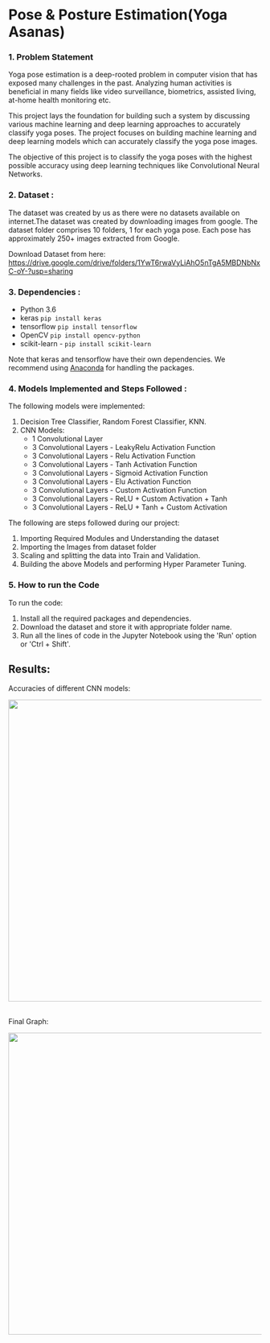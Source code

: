 # Pose & Posture Estimation(Yoga Asanas)

### 1. Problem Statement
Yoga pose estimation is a deep-rooted problem in computer vision that has exposed many challenges in the past. Analyzing human activities is beneficial in many fields like video surveillance, biometrics, assisted living, at-home health monitoring etc.

This project lays the foundation for building such a system by discussing various machine learning and deep learning approaches to accurately classify yoga poses. The project focuses on building machine learning and deep learning models which can accurately classify the yoga pose images. 

The objective of this project is to classify the yoga poses with the highest possible accuracy using deep learning techniques like Convolutional Neural Networks.


### 2. Dataset :
The dataset was created by us as there were no datasets available on internet.The dataset was created by downloading images from google. The dataset folder comprises 10 folders, 1 for each yoga pose. Each pose has approximately 250+ images extracted from Google.

Download Dataset from here: https://drive.google.com/drive/folders/1YwT6rwaVyLiAhO5nTgA5MBDNbNxC-oY-?usp=sharing

### 3. Dependencies :
- Python 3.6
- keras `pip install keras`
- tensorflow `pip install tensorflow`
- OpenCV `pip install opencv-python`
- scikit-learn - `pip install scikit-learn`

Note that keras and tensorflow have their own dependencies. We recommend using [Anaconda](https://www.anaconda.com/) for handling the packages.

### 4. Models Implemented and Steps Followed :
The following models were implemented:
1. Decision Tree Classifier, Random Forest Classifier, KNN.
2. CNN Models:
    - 1 Convolutional Layer
    - 3 Convolutional Layers - LeakyRelu Activation Function
    - 3 Convolutional Layers - Relu Activation Function
    - 3 Convolutional Layers - Tanh Activation Function
    - 3 Convolutional Layers - Sigmoid Activation Function
    - 3 Convolutional Layers - Elu Activation Function
    - 3 Convolutional Layers - Custom Activation Function
    - 3 Convolutional Layers - ReLU + Custom Activation + Tanh
    - 3 Convolutional Layers - ReLU + Tanh + Custom Activation

The following are steps followed during our project:

1. Importing Required Modules and Understanding the dataset
2. Importing the Images from dataset folder
3. Scaling and splitting the data into Train and Validation.
4. Building the above Models and performing Hyper Parameter Tuning.


### 5. How to run the Code
To run the code:
1. Install all the required packages and dependencies. 
2. Download the dataset and store it with appropriate folder name.
3. Run all the lines of code in the Jupyter Notebook using the 'Run' option or 'Ctrl + Shift'.

## Results:
Accuracies of different CNN models:
<p align="center">
  <img src="Accuracy" width="600" >
</p>
<br/>
Final Graph:
<p align="center">
  <img src="Graph" width="600" >
</p>




